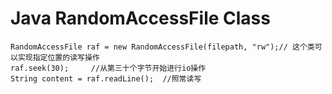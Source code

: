 # Java RandomAccessFile Class
    RandomAccessFile raf = new RandomAccessFile(filepath, "rw");// 这个类可以实现指定位置的读写操作
    raf.seek(30);     //从第三十个字节开始进行io操作
    String content = raf.readLine();  //照常读写
